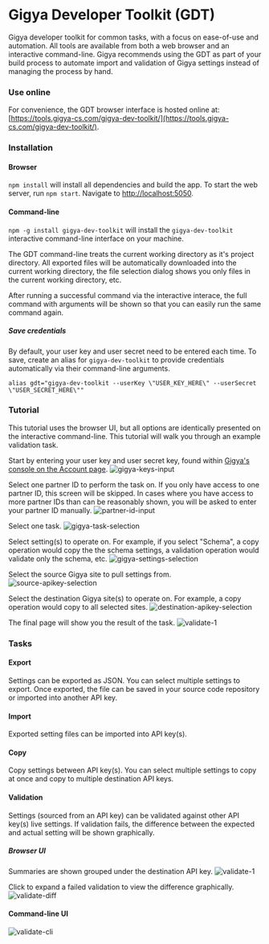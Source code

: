 Gigya Developer Toolkit (GDT)
==================

Gigya developer toolkit for common tasks, with a focus on ease-of-use and automation. All tools are available from both a web browser and an interactive command-line. Gigya recommends using the GDT as part of your build process to automate import and validation of Gigya settings instead of managing the process by hand.



### Use online

For convenience, the GDT browser interface is hosted online at: [https://tools.gigya-cs.com/gigya-dev-toolkit/](https://tools.gigya-cs.com/gigya-dev-toolkit/).


### Installation

#### Browser

````npm install```` will install all dependencies and build the app. To start the web server, run ````npm start````. Navigate to [http://localhost:5050](http://localhost:5050).


#### Command-line

````npm -g install gigya-dev-toolkit```` will install the ````gigya-dev-toolkit```` interactive command-line interface on your machine.

The GDT command-line treats the current working directory as it's project directory. All exported files will be automatically downloaded into the current working directory, the file selection dialog shows you only files in the current working directory, etc. 

After running a successful command via the interactive interace, the full command with arguments will be shown so that you can easily run the same command again.

##### Save credentials

By default, your user key and user secret need to be entered each time. To save, create an alias for ````gigya-dev-toolkit```` to provide credentials automatically via their command-line arguments.

````
alias gdt="gigya-dev-toolkit --userKey \"USER_KEY_HERE\" --userSecret \"USER_SECRET_HERE\""
````



### Tutorial

This tutorial uses the browser UI, but all options are identically presented on the interactive command-line. This tutorial will walk you through an example validation task.

Start by entering your user key and user secret key, found within [Gigya's console on the Account page](https://console.gigya.com/site/account.aspx/Settings).
![gigya-keys-input](https://cloud.githubusercontent.com/assets/1831484/10328467/d45d59da-6c69-11e5-9a6f-92addcd411ae.png)

Select one partner ID to perform the task on. If you only have access to one partner ID, this screen will be skipped. In cases where you have access to more partner IDs than can be reasonably shown, you will be asked to enter your partner ID manually.
![partner-id-input](https://cloud.githubusercontent.com/assets/1831484/10328483/18196470-6c6a-11e5-8f33-07a19ad40b35.png)

Select one task.
![gigya-task-selection](https://cloud.githubusercontent.com/assets/1831484/10328509/76ec4508-6c6a-11e5-8cd7-df1f4ccf1713.png)

Select setting(s) to operate on. For example, if you select "Schema", a copy operation would copy the the schema settings, a validation operation would validate only the schema, etc.
![gigya-settings-selection](https://cloud.githubusercontent.com/assets/1831484/10328536/b6a90b90-6c6a-11e5-84eb-0a68a439537a.png)

Select the source Gigya site to pull settings from.
![source-apikey-selection](https://cloud.githubusercontent.com/assets/1831484/10328540/cfd166c6-6c6a-11e5-8988-1bd77a396644.png)

Select the destination Gigya site(s) to operate on. For example, a copy operation would copy to all selected sites.
![destination-apikey-selection](https://cloud.githubusercontent.com/assets/1831484/10328562/19de2bf0-6c6b-11e5-9c2a-d8973235dc6f.png)

The final page will show you the result of the task.
![validate-1](https://cloud.githubusercontent.com/assets/1831484/10328281/8335800c-6c67-11e5-8c62-f6955bd887aa.png)


### Tasks


#### Export

Settings can be exported as JSON. You can select multiple settings to export. Once exported, the file can be saved in your source code repository or imported into another API key.


#### Import

Exported setting files can be imported into API key(s).


#### Copy

Copy settings between API key(s). You can select multiple settings to copy at once and copy to multiple destination API keys.


#### Validation

Settings (sourced from an API key) can be validated against other API key(s) live settings. If validation fails, the difference between the expected and actual setting will be shown graphically.

##### Browser UI

Summaries are shown grouped under the destination API key.
![validate-1](https://cloud.githubusercontent.com/assets/1831484/10328281/8335800c-6c67-11e5-8c62-f6955bd887aa.png)

Click to expand a failed validation to view the difference graphically.
![validate-diff](https://cloud.githubusercontent.com/assets/1831484/10328295/b730673c-6c67-11e5-882f-cde4934548e6.png)

#### Command-line UI

![validate-cli](https://cloud.githubusercontent.com/assets/1831484/10328373/a4f8dd1e-6c68-11e5-9cea-b6cf6af7a614.png)
